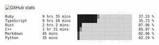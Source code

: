 ![GitHub stats](https://github-readme-stats.vercel.app/api?username=ksk001100&show_icons=true&theme=tokyonight)

<!--START_SECTION:waka-->

```text
Ruby             9 hrs 35 mins   █████████▒░░░░░░░░░░░░░░░   37.33 %
TypeScript       9 hrs 10 mins   █████████░░░░░░░░░░░░░░░░   35.73 %
Rust             2 hrs 2 mins    ██░░░░░░░░░░░░░░░░░░░░░░░   07.96 %
C++              1 hr 31 mins    █▒░░░░░░░░░░░░░░░░░░░░░░░   05.97 %
Markdown         45 mins         ▓░░░░░░░░░░░░░░░░░░░░░░░░   02.96 %
Python           35 mins         ▓░░░░░░░░░░░░░░░░░░░░░░░░   02.29 %
```

<!--END_SECTION:waka-->
